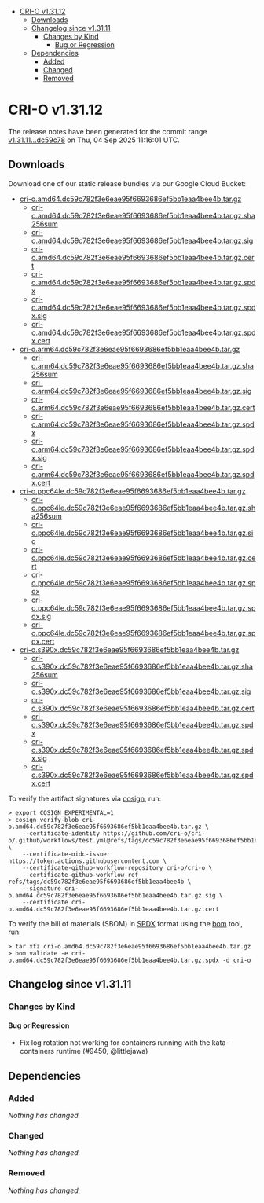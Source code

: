- [CRI-O v1.31.12](#cri-o-v13112)
  - [Downloads](#downloads)
  - [Changelog since v1.31.11](#changelog-since-v13111)
    - [Changes by Kind](#changes-by-kind)
      - [Bug or Regression](#bug-or-regression)
  - [Dependencies](#dependencies)
    - [Added](#added)
    - [Changed](#changed)
    - [Removed](#removed)

# CRI-O v1.31.12

The release notes have been generated for the commit range
[v1.31.11...dc59c78](https://github.com/cri-o/cri-o/compare/v1.31.11...v1.31.12) on Thu, 04 Sep 2025 11:16:01 UTC.

## Downloads

Download one of our static release bundles via our Google Cloud Bucket:

- [cri-o.amd64.dc59c782f3e6eae95f6693686ef5bb1eaa4bee4b.tar.gz](https://storage.googleapis.com/cri-o/artifacts/cri-o.amd64.dc59c782f3e6eae95f6693686ef5bb1eaa4bee4b.tar.gz)
  - [cri-o.amd64.dc59c782f3e6eae95f6693686ef5bb1eaa4bee4b.tar.gz.sha256sum](https://storage.googleapis.com/cri-o/artifacts/cri-o.amd64.dc59c782f3e6eae95f6693686ef5bb1eaa4bee4b.tar.gz.sha256sum)
  - [cri-o.amd64.dc59c782f3e6eae95f6693686ef5bb1eaa4bee4b.tar.gz.sig](https://storage.googleapis.com/cri-o/artifacts/cri-o.amd64.dc59c782f3e6eae95f6693686ef5bb1eaa4bee4b.tar.gz.sig)
  - [cri-o.amd64.dc59c782f3e6eae95f6693686ef5bb1eaa4bee4b.tar.gz.cert](https://storage.googleapis.com/cri-o/artifacts/cri-o.amd64.dc59c782f3e6eae95f6693686ef5bb1eaa4bee4b.tar.gz.cert)
  - [cri-o.amd64.dc59c782f3e6eae95f6693686ef5bb1eaa4bee4b.tar.gz.spdx](https://storage.googleapis.com/cri-o/artifacts/cri-o.amd64.dc59c782f3e6eae95f6693686ef5bb1eaa4bee4b.tar.gz.spdx)
  - [cri-o.amd64.dc59c782f3e6eae95f6693686ef5bb1eaa4bee4b.tar.gz.spdx.sig](https://storage.googleapis.com/cri-o/artifacts/cri-o.amd64.dc59c782f3e6eae95f6693686ef5bb1eaa4bee4b.tar.gz.spdx.sig)
  - [cri-o.amd64.dc59c782f3e6eae95f6693686ef5bb1eaa4bee4b.tar.gz.spdx.cert](https://storage.googleapis.com/cri-o/artifacts/cri-o.amd64.dc59c782f3e6eae95f6693686ef5bb1eaa4bee4b.tar.gz.spdx.cert)
- [cri-o.arm64.dc59c782f3e6eae95f6693686ef5bb1eaa4bee4b.tar.gz](https://storage.googleapis.com/cri-o/artifacts/cri-o.arm64.dc59c782f3e6eae95f6693686ef5bb1eaa4bee4b.tar.gz)
  - [cri-o.arm64.dc59c782f3e6eae95f6693686ef5bb1eaa4bee4b.tar.gz.sha256sum](https://storage.googleapis.com/cri-o/artifacts/cri-o.arm64.dc59c782f3e6eae95f6693686ef5bb1eaa4bee4b.tar.gz.sha256sum)
  - [cri-o.arm64.dc59c782f3e6eae95f6693686ef5bb1eaa4bee4b.tar.gz.sig](https://storage.googleapis.com/cri-o/artifacts/cri-o.arm64.dc59c782f3e6eae95f6693686ef5bb1eaa4bee4b.tar.gz.sig)
  - [cri-o.arm64.dc59c782f3e6eae95f6693686ef5bb1eaa4bee4b.tar.gz.cert](https://storage.googleapis.com/cri-o/artifacts/cri-o.arm64.dc59c782f3e6eae95f6693686ef5bb1eaa4bee4b.tar.gz.cert)
  - [cri-o.arm64.dc59c782f3e6eae95f6693686ef5bb1eaa4bee4b.tar.gz.spdx](https://storage.googleapis.com/cri-o/artifacts/cri-o.arm64.dc59c782f3e6eae95f6693686ef5bb1eaa4bee4b.tar.gz.spdx)
  - [cri-o.arm64.dc59c782f3e6eae95f6693686ef5bb1eaa4bee4b.tar.gz.spdx.sig](https://storage.googleapis.com/cri-o/artifacts/cri-o.arm64.dc59c782f3e6eae95f6693686ef5bb1eaa4bee4b.tar.gz.spdx.sig)
  - [cri-o.arm64.dc59c782f3e6eae95f6693686ef5bb1eaa4bee4b.tar.gz.spdx.cert](https://storage.googleapis.com/cri-o/artifacts/cri-o.arm64.dc59c782f3e6eae95f6693686ef5bb1eaa4bee4b.tar.gz.spdx.cert)
- [cri-o.ppc64le.dc59c782f3e6eae95f6693686ef5bb1eaa4bee4b.tar.gz](https://storage.googleapis.com/cri-o/artifacts/cri-o.ppc64le.dc59c782f3e6eae95f6693686ef5bb1eaa4bee4b.tar.gz)
  - [cri-o.ppc64le.dc59c782f3e6eae95f6693686ef5bb1eaa4bee4b.tar.gz.sha256sum](https://storage.googleapis.com/cri-o/artifacts/cri-o.ppc64le.dc59c782f3e6eae95f6693686ef5bb1eaa4bee4b.tar.gz.sha256sum)
  - [cri-o.ppc64le.dc59c782f3e6eae95f6693686ef5bb1eaa4bee4b.tar.gz.sig](https://storage.googleapis.com/cri-o/artifacts/cri-o.ppc64le.dc59c782f3e6eae95f6693686ef5bb1eaa4bee4b.tar.gz.sig)
  - [cri-o.ppc64le.dc59c782f3e6eae95f6693686ef5bb1eaa4bee4b.tar.gz.cert](https://storage.googleapis.com/cri-o/artifacts/cri-o.ppc64le.dc59c782f3e6eae95f6693686ef5bb1eaa4bee4b.tar.gz.cert)
  - [cri-o.ppc64le.dc59c782f3e6eae95f6693686ef5bb1eaa4bee4b.tar.gz.spdx](https://storage.googleapis.com/cri-o/artifacts/cri-o.ppc64le.dc59c782f3e6eae95f6693686ef5bb1eaa4bee4b.tar.gz.spdx)
  - [cri-o.ppc64le.dc59c782f3e6eae95f6693686ef5bb1eaa4bee4b.tar.gz.spdx.sig](https://storage.googleapis.com/cri-o/artifacts/cri-o.ppc64le.dc59c782f3e6eae95f6693686ef5bb1eaa4bee4b.tar.gz.spdx.sig)
  - [cri-o.ppc64le.dc59c782f3e6eae95f6693686ef5bb1eaa4bee4b.tar.gz.spdx.cert](https://storage.googleapis.com/cri-o/artifacts/cri-o.ppc64le.dc59c782f3e6eae95f6693686ef5bb1eaa4bee4b.tar.gz.spdx.cert)
- [cri-o.s390x.dc59c782f3e6eae95f6693686ef5bb1eaa4bee4b.tar.gz](https://storage.googleapis.com/cri-o/artifacts/cri-o.s390x.dc59c782f3e6eae95f6693686ef5bb1eaa4bee4b.tar.gz)
  - [cri-o.s390x.dc59c782f3e6eae95f6693686ef5bb1eaa4bee4b.tar.gz.sha256sum](https://storage.googleapis.com/cri-o/artifacts/cri-o.s390x.dc59c782f3e6eae95f6693686ef5bb1eaa4bee4b.tar.gz.sha256sum)
  - [cri-o.s390x.dc59c782f3e6eae95f6693686ef5bb1eaa4bee4b.tar.gz.sig](https://storage.googleapis.com/cri-o/artifacts/cri-o.s390x.dc59c782f3e6eae95f6693686ef5bb1eaa4bee4b.tar.gz.sig)
  - [cri-o.s390x.dc59c782f3e6eae95f6693686ef5bb1eaa4bee4b.tar.gz.cert](https://storage.googleapis.com/cri-o/artifacts/cri-o.s390x.dc59c782f3e6eae95f6693686ef5bb1eaa4bee4b.tar.gz.cert)
  - [cri-o.s390x.dc59c782f3e6eae95f6693686ef5bb1eaa4bee4b.tar.gz.spdx](https://storage.googleapis.com/cri-o/artifacts/cri-o.s390x.dc59c782f3e6eae95f6693686ef5bb1eaa4bee4b.tar.gz.spdx)
  - [cri-o.s390x.dc59c782f3e6eae95f6693686ef5bb1eaa4bee4b.tar.gz.spdx.sig](https://storage.googleapis.com/cri-o/artifacts/cri-o.s390x.dc59c782f3e6eae95f6693686ef5bb1eaa4bee4b.tar.gz.spdx.sig)
  - [cri-o.s390x.dc59c782f3e6eae95f6693686ef5bb1eaa4bee4b.tar.gz.spdx.cert](https://storage.googleapis.com/cri-o/artifacts/cri-o.s390x.dc59c782f3e6eae95f6693686ef5bb1eaa4bee4b.tar.gz.spdx.cert)

To verify the artifact signatures via [cosign](https://github.com/sigstore/cosign), run:

```console
> export COSIGN_EXPERIMENTAL=1
> cosign verify-blob cri-o.amd64.dc59c782f3e6eae95f6693686ef5bb1eaa4bee4b.tar.gz \
    --certificate-identity https://github.com/cri-o/cri-o/.github/workflows/test.yml@refs/tags/dc59c782f3e6eae95f6693686ef5bb1eaa4bee4b \
    --certificate-oidc-issuer https://token.actions.githubusercontent.com \
    --certificate-github-workflow-repository cri-o/cri-o \
    --certificate-github-workflow-ref refs/tags/dc59c782f3e6eae95f6693686ef5bb1eaa4bee4b \
    --signature cri-o.amd64.dc59c782f3e6eae95f6693686ef5bb1eaa4bee4b.tar.gz.sig \
    --certificate cri-o.amd64.dc59c782f3e6eae95f6693686ef5bb1eaa4bee4b.tar.gz.cert
```

To verify the bill of materials (SBOM) in [SPDX](https://spdx.org) format using the [bom](https://sigs.k8s.io/bom) tool, run:

```console
> tar xfz cri-o.amd64.dc59c782f3e6eae95f6693686ef5bb1eaa4bee4b.tar.gz
> bom validate -e cri-o.amd64.dc59c782f3e6eae95f6693686ef5bb1eaa4bee4b.tar.gz.spdx -d cri-o
```

## Changelog since v1.31.11

### Changes by Kind

#### Bug or Regression
 - Fix log rotation not working for containers running with the kata-containers runtime (#9450, @littlejawa)

## Dependencies

### Added
_Nothing has changed._

### Changed
_Nothing has changed._

### Removed
_Nothing has changed._
